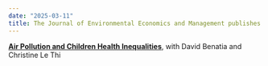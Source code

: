 ```yaml
---
date: "2025-03-11"
title: The Journal of Environmental Economics and Management publishes "Air pollution and children health inequalities"
---
```


**[Air Pollution and Children Health Inequalities](https://www.sciencedirect.com/science/article/pii/S0095069625000336)**, with David Benatia and Christine Le Thi